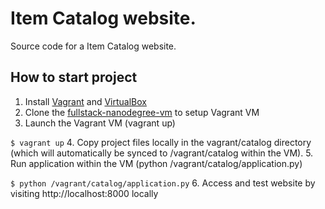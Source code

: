 # Item Catalog website.
Source code for a Item Catalog website.

## How to start project

1. Install [Vagrant](https://www.vagrantup.com/) and [VirtualBox](https://www.virtualbox.org/)
2. Clone the [fullstack-nanodegree-vm](http://github.com/udacity/fullstack-nanodegree-vm) to setup Vagrant VM
3. Launch the Vagrant VM (vagrant up)

```$ vagrant up```
4. Copy project files locally in the vagrant/catalog directory (which will automatically be synced to /vagrant/catalog within the VM).
5. Run application within the VM (python /vagrant/catalog/application.py)

```$ python /vagrant/catalog/application.py```
6. Access and test website by visiting http://localhost:8000 locally